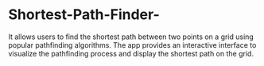 # Shortest-Path-Finder-
It allows users to find the shortest path between two points on a grid using popular pathfinding algorithms. The app provides an interactive interface to visualize the pathfinding process and display the shortest path on the grid.
